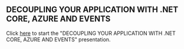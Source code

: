 ## DECOUPLING YOUR APPLICATION WITH .NET CORE, AZURE AND EVENTS

Click [here](https://gitpitch.com/cmendible/NetCoreConf2019/master?p=slides#/) to start the "DECOUPLING YOUR APPLICATION WITH .NET CORE, AZURE AND EVENTS" presentation.
